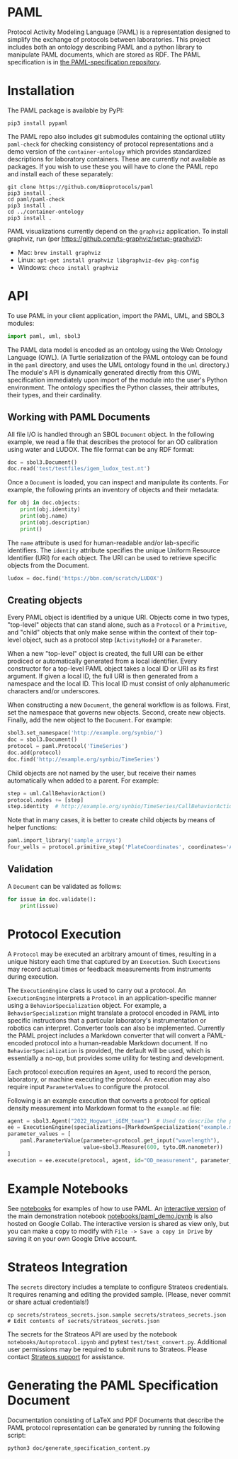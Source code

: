# PAML
Protocol Activity Modeling Language (PAML) is a representation designed to simplify the exchange of protocols between laboratories. This project includes both an ontology describing PAML and a python library to manipulate PAML documents, which are stored as RDF.  The PAML specification is in [the PAML-specification repository](https://github.com/Bioprotocols/PAML-specification).

# Installation

The PAML package is available by PyPI:

```
pip3 install pypaml
```

The PAML repo also includes git submodules containing the optional utility `paml-check` for checking consistency of protocol representations and a demo version of the `container-ontology` which provides standardized descriptions for laboratory containers.  These are currently not available as packages.  If you wish to use these you will have to clone the PAML repo and install each of these separately:

```
git clone https://github.com/Bioprotocols/paml
pip3 install .
cd paml/paml-check
pip3 install .
cd ../container-ontology
pip3 install .
```

PAML visualizations currently depend on the `graphviz` application. To install graphviz, run (per https://github.com/ts-graphviz/setup-graphviz):
* Mac: `brew install graphviz`
* Linux: `apt-get install graphviz libgraphviz-dev pkg-config`
* Windows: `choco install graphviz`

# API

To use PAML in your client application, import the PAML, UML, and SBOL3 modules:

```python
import paml, uml, sbol3
```

The PAML data model is encoded as an ontology using the Web Ontology Language (OWL). (A Turtle serialization of the PAML ontology can be found in the `paml` directory, and uses the UML ontology found in the `uml` directory.) The module's API is dynamically generated directly from this OWL specification immediately upon import of the module into the user's Python environment. The ontology specifies the Python classes, their attributes, their types, and their cardinality.

## Working with PAML Documents

All file I/O is handled through an SBOL `Document` object. In the following example, we read a file that describes the protocol for an OD calibration using water and LUDOX. The file format can be any RDF format:

```python
doc = sbol3.Document()
doc.read('test/testfiles/igem_ludox_test.nt')
```

Once a `Document` is loaded, you can inspect and manipulate its contents. For example, the following prints an inventory of objects and their metadata:

```python
for obj in doc.objects:
    print(obj.identity)
    print(obj.name)
    print(obj.description)
    print()
```

The `name` attribute is used for human-readable and/or lab-specific identifiers. The `identity` attribute specifies the unique Uniform Resource Identifier (URI) for each object. The URI can be used to retrieve specific objects from the Document.

```python
ludox = doc.find('https://bbn.com/scratch/LUDOX')
```

## Creating objects

Every PAML object is identified by a unique URI. Objects come in two types, "top-level" objects that can stand alone, such as a `Protocol` or a `Primitive`, and "child" objects that only make sense within the context of their top-level object, such as a protocol step (`ActivityNode`) or a `Parameter`.

When a new "top-level" object is created, the full URI can be either prodiced or automatically generated from a local identifier. Every constructor for a top-level PAML object takes a local ID or URI as its first argument. If given a local ID, the full URI is then generated from a namespace and the local ID. This local ID must consist of only alphanumeric characters and/or underscores.

When constructing a new `Document`, the general workflow is as follows. First, set the namespace that governs new objects. Second, create new objects. Finally, add the new object to the `Document`.  For example:

```python
sbol3.set_namespace('http://example.org/synbio/')
doc = sbol3.Document()
protocol = paml.Protocol('TimeSeries')
doc.add(protocol)
doc.find('http://example.org/synbio/TimeSeries')
```

Child objects are not named by the user, but receive their names automatically when added to a parent. For example:

```python
step = uml.CallBehaviorAction()
protocol.nodes += [step]
step.identity  # http://example.org/synbio/TimeSeries/CallBehaviorAction1
```

Note that in many cases, it is better to create child objects by means of helper functions:

```python
paml.import_library('sample_arrays')
four_wells = protocol.primitive_step('PlateCoordinates', coordinates='A2:D2')  # Note: still needs source plate indicated
```

## Validation

A `Document` can be validated as follows:

```python
for issue in doc.validate():
    print(issue)
```

# Protocol Execution

A `Protocol` may be executed an arbitrary amount of times, resulting in a unique history each time that captured by an `Execution`.  Such `Executions` may record actual times or feedback measurements from instruments during execution.

The `ExecutionEngine` class is used to carry out a protocol. An `ExecutionEngine` interprets a `Protocol` in an application-specific manner using a `BehaviorSpecialization` object.  For example, a `BehaviorSpecialization` might translate a protocol encoded in PAML into specific instructions that a particular laboratory's instrumentation or robotics can interpret.  Converter tools can also be implemented.  Currently the PAML project includes a Markdown converter that will convert a PAML-encoded protocol into a human-readable Markdown document. If no `BehaviorSpecialization` is provided, the default will be used, which is essentially a no-op, but provides some utility for testing and development. 

Each protocol execution requires an `Agent`, used to record the person, laboratory, or machine executing the protocol.  An execution may also require input `ParameterValues` to configure the protocol.
  
Following is an example execution that converts a protocol for optical density measurement into Markdown format to the `example.md` file:

```python
agent = sbol3.Agent("2022_Hogwart_iGEM_team")  # Used to describe the person or machine executing the protocol
ee = ExecutionEngine(specializations=[MarkdownSpecialization("example.md")])
parameter_values = [
    paml.ParameterValue(parameter=protocol.get_input("wavelength"), 
                        value=sbol3.Measure(600, tyto.OM.nanometer))
]
execution = ee.execute(protocol, agent, id="OD_measurement", parameter_values=parameter_values)
```

# Example Notebooks

See [notebooks](https://github.com/Bioprotocols/paml/tree/main/notebooks) for examples of how to use PAML.  An [interactive version](https://colab.research.google.com/drive/1WPvQ0REjHMEsginxXMj1ewqfFHZqSyM8?usp=sharing) of the main demonstration notebook [notebooks/paml_demo.ipynb](https://github.com/Bioprotocols/paml/tree/main/notebooks/paml_demo.ipynb) is also hosted on Google Collab.   The interactive version is shared as view only, but you can make a copy to modify with `File -> Save a copy in Drive` by saving it on your own Google Drive account.

# Strateos Integration
The `secrets` directory includes a template to configure Strateos credentials.  It requires renaming and editing the provided sample. (Please, never commit or share actual credentials!)
```
cp secrets/strateos_secrets.json.sample secrets/strateos_secrets.json
# Edit contents of secrets/strateos_secrets.json
```
The secrets for the Strateos API are used by the notebook `notebooks/Autoprotocol.ipynb` and pytest `test/test_convert.py`.  Additional user permissions may be required to submit runs to Strateos.  Please contact [Strateos support](https://strateos.com/contact-us/) for assistance.

# Generating the PAML Specification Document

Documentation consisting of LaTeX and PDF Documents that describe the PAML protocol representation can be generated by running the following script:

```
python3 doc/generate_specification_content.py
```
